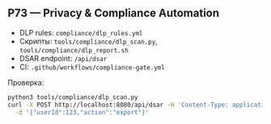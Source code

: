 ## P73 — Privacy & Compliance Automation

- DLP rules: `compliance/dlp_rules.yml`
- Скрипты: `tools/compliance/dlp_scan.py`, `tools/compliance/dlp_report.sh`
- DSAR endpoint: `/api/dsar`
- CI: `.github/workflows/compliance-gate.yml`

Проверка:
```bash
python3 tools/compliance/dlp_scan.py
curl -X POST http://localhost:8080/api/dsar -H 'Content-Type: application/json' \
  -d '{"userId":123,"action":"export"}'
```
